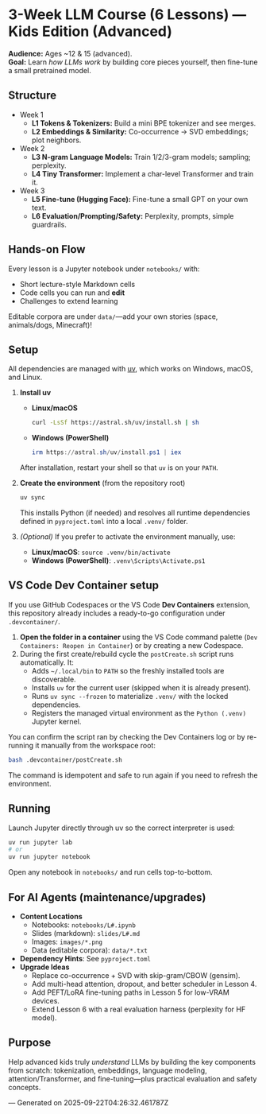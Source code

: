 # 3-Week LLM Course (6 Lessons) — Kids Edition (Advanced)
**Audience:** Ages ~12 & 15 (advanced).  
**Goal:** Learn *how LLMs work* by building core pieces yourself, then fine-tune a small pretrained model.

## Structure
- Week 1
  - **L1 Tokens & Tokenizers:** Build a mini BPE tokenizer and see merges.
  - **L2 Embeddings & Similarity:** Co-occurrence → SVD embeddings; plot neighbors.
- Week 2
  - **L3 N-gram Language Models:** Train 1/2/3-gram models; sampling; perplexity.
  - **L4 Tiny Transformer:** Implement a char-level Transformer and train it.
- Week 3
  - **L5 Fine-tune (Hugging Face):** Fine-tune a small GPT on your own text.
  - **L6 Evaluation/Prompting/Safety:** Perplexity, prompts, simple guardrails.

## Hands-on Flow
Every lesson is a Jupyter notebook under `notebooks/` with:
- Short lecture-style Markdown cells
- Code cells you can run and **edit**
- Challenges to extend learning

Editable corpora are under `data/`—add your own stories (space, animals/dogs, Minecraft)!

## Setup
All dependencies are managed with [uv](https://github.com/astral-sh/uv), which works on Windows, macOS, and Linux.

1. **Install uv**
   - **Linux/macOS**
     ```bash
     curl -LsSf https://astral.sh/uv/install.sh | sh
     ```
   - **Windows (PowerShell)**
     ```powershell
     irm https://astral.sh/uv/install.ps1 | iex
     ```
   After installation, restart your shell so that `uv` is on your `PATH`.

2. **Create the environment** (from the repository root)
   ```bash
   uv sync
   ```
   This installs Python (if needed) and resolves all runtime dependencies defined in `pyproject.toml` into a local `.venv/` folder.

3. *(Optional)* If you prefer to activate the environment manually, use:
   - **Linux/macOS**: `source .venv/bin/activate`
   - **Windows (PowerShell)**: `.venv\Scripts\Activate.ps1`

## VS Code Dev Container setup
If you use GitHub Codespaces or the VS Code **Dev Containers** extension, this repository already includes a ready-to-go configuration under `.devcontainer/`.

1. **Open the folder in a container** using the VS Code command palette (`Dev Containers: Reopen in Container`) or by creating a new Codespace.
2. During the first create/rebuild cycle the `postCreate.sh` script runs automatically. It:
   - Adds `~/.local/bin` to `PATH` so the freshly installed tools are discoverable.
   - Installs `uv` for the current user (skipped when it is already present).
   - Runs `uv sync --frozen` to materialize `.venv/` with the locked dependencies.
   - Registers the managed virtual environment as the `Python (.venv)` Jupyter kernel.

You can confirm the script ran by checking the Dev Containers log or by re-running it manually from the workspace root:

```bash
bash .devcontainer/postCreate.sh
```

The command is idempotent and safe to run again if you need to refresh the environment.

## Running
Launch Jupyter directly through uv so the correct interpreter is used:
```bash
uv run jupyter lab
# or
uv run jupyter notebook
```
Open any notebook in `notebooks/` and run cells top-to-bottom.

## For AI Agents (maintenance/upgrades)
- **Content Locations**
  - Notebooks: `notebooks/L#.ipynb`
  - Slides (markdown): `slides/L#.md`
  - Images: `images/*.png`
  - Data (editable corpora): `data/*.txt`
- **Dependency Hints**: See `pyproject.toml`
- **Upgrade Ideas**
  - Replace co-occurrence + SVD with skip-gram/CBOW (gensim).
  - Add multi-head attention, dropout, and better scheduler in Lesson 4.
  - Add PEFT/LoRA fine-tuning paths in Lesson 5 for low-VRAM devices.
  - Extend Lesson 6 with a real evaluation harness (perplexity for HF model).

## Purpose
Help advanced kids truly *understand* LLMs by building the key components from scratch:
tokenization, embeddings, language modeling, attention/Transformer, and fine-tuning—plus
practical evaluation and safety concepts.

— Generated on 2025-09-22T04:26:32.461787Z
